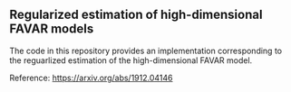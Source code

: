 ## Regularized estimation of high-dimensional FAVAR models

The code in this repository provides an implementation corresponding to the reguarlized estimation of the high-dimensional FAVAR model.

Reference: https://arxiv.org/abs/1912.04146
